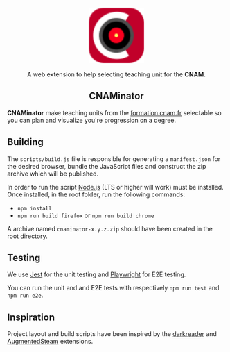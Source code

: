 <p align="center"><img width="128" src="src/icons/icon.svg"></a></p>
<p align="center">A web extension to help selecting teaching unit for the <strong>CNAM</strong>.
</p>
<h2 align="center">CNAMinator</h2>

**CNAMinator** make teaching units from the [formation.cnam.fr](https://formation.cnam.fr) selectable so you can plan and visualize you're progression on a degree.

## Building

The `scripts/build.js` file is responsible for generating a `manifest.json` for the
desired browser, bundle the JavaScript files and construct the zip archive which will be published.

In order to run the script [Node.js](https://nodejs.org) (LTS or higher will work) must be installed.
Once installed, in the root folder, run the following commands:

- `npm install`
- `npm run build firefox` or `npm run build chrome`

A archive named `cnaminator-x.y.z.zip` should have been created in the root directory.

## Testing

We use [Jest](https://jestjs.io) for the unit testing and [Playwright](playwright.dev/) for E2E testing.

You can run the unit and and E2E tests with respectively `npm run test` and `npm run e2e`.

## Inspiration

Project layout and build scripts have been inspired by the [darkreader](https://github.com/darkreader/darkreader) and [AugmentedSteam](https://github.com/IsThereAnyDeal/AugmentedSteam) extensions.
